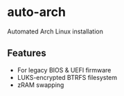# auto-arch

Automated Arch Linux installation

## Features
- For legacy BIOS & UEFI firmware
- LUKS-encrypted BTRFS filesystem
- zRAM swapping
